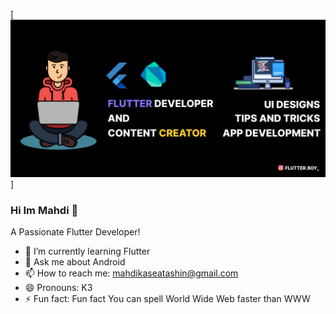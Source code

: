 [![MasterHead](https://raw.githubusercontent.com/flutterboy20/flutterboy20/main/banner.png)]

### Hi Im Mahdi 👋

A Passionate Flutter Developer!

- 🌱 I’m currently learning Flutter
- 💬 Ask me about Android
- 📫 How to reach me: mahdikaseatashin@gmail.com
- 😄 Pronouns: K3
- ⚡ Fun fact: Fun fact You can spell World Wide Web faster than WWW
<!--
**MahdiKaseAtashin/MahdiKaseAtashin** is a ✨ _special_ ✨ repository because its `README.md` (this file) appears on your GitHub profile.

-->
